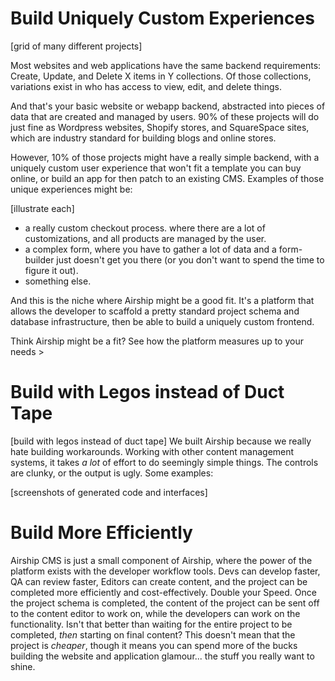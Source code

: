 
# Build Uniquely Custom Experiences

[grid of many different projects]

Most websites and web applications have the same backend requirements: Create, Update, and Delete X items in Y collections. Of those collections, variations exist in who has access to view, edit, and delete things.

And that's your basic website or webapp backend, abstracted into pieces of data that are created and managed by users. 90% of these projects will do just fine as Wordpress websites, Shopify stores, and SquareSpace sites, which are industry standard for building blogs and online stores.

However, 10% of those projects might have a really simple backend, with a uniquely custom user experience that won't fit a template you can buy online, or build an app for then patch to an existing CMS. Examples of those unique experiences might be:

[illustrate each]
- a really custom checkout process. where there are a lot of customizations, and all products are managed by the user.
- a complex form, where you have to gather a lot of data and a form-builder just doesn't get you there (or you don't want to spend the time to figure it out).
- something else.

And this is the niche where Airship might be a good fit. It's a platform that allows the developer to scaffold a pretty standard project schema and database infrastructure, then be able to build a uniquely custom frontend. 

Think Airship might be a fit? See how the platform measures up to your needs >

# Build with Legos instead of Duct Tape
[build with legos instead of duct tape]
We built Airship because we really hate building workarounds. Working with other content management systems, it takes _a lot_ of effort to do seemingly simple things. The controls are clunky, or the output is ugly. Some examples:

[screenshots of generated code and interfaces]

# Build More Efficiently
Airship CMS is just a small component of Airship, where the power of the platform exists with the developer workflow tools.
Devs can develop faster, QA can review faster, Editors can create content, and the project can be completed more efficiently and cost-effectively. Double your Speed. Once the project schema is completed, the content of the project can be sent off to the content editor to work on, while the developers can work on the functionality. Isn't that better than waiting for the entire project to be completed, _then_ starting on final content?
This doesn't mean that the project is _cheaper_, though it means you can spend more of the bucks building the website and application glamour... the stuff you really want to shine.
